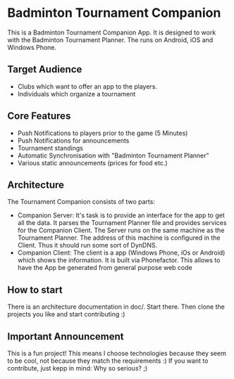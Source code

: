# Badminton Tournament Companion
This is a Badminton Tournament Companion App. It is designed to work with the Badminton Tournament Planner. The runs on Android, iOS and Windows Phone. 

## Target Audience
* Clubs which want to offer an app to the players. 
* Individuals which organize a tournament

## Core Features
* Push Notifications to players prior to the game (5 Minutes)
* Push Notifications for announcements
* Tournament standings
* Automatic Synchronisation with "Badminton Tournament Planner"
* Various static announcements (prices for food etc.)

## Architecture
The Tournament Companion consists of two parts:
* Companion Server: It's task is to provide an interface for the app to get all the data. It parses the Tournament Planner file and provides services for the Companion Client. The Server runs on the same machine as the Tournament Planner. The address of this machine is configured in the Client. Thus it should run some sort of DynDNS. 
* Companion Client: The client is a app (Windows Phone, iOs or Android) which shows the information. It is built via Phonefactor. This allows to have the App be generated from general purpose web code

## How to start
There is an architecture documentation in doc/. Start there. Then clone the projects you like and start contributing :)


## Important Announcement
This is a fun project! This means I choose technologies because they seem to be cool, not because they match the requirements :) If you want to contribute, just kepp in mind: Why so serious? ;)
